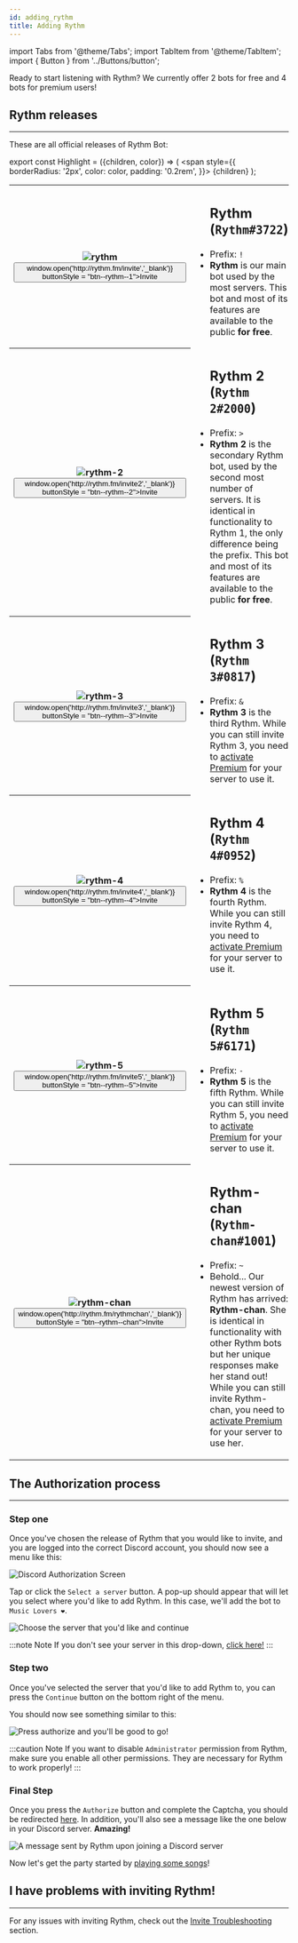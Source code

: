 ```yaml
---
id: adding_rythm
title: Adding Rythm
---
```


import Tabs from '@theme/Tabs';
import TabItem from '@theme/TabItem';
import { Button } from '../Buttons/button';

Ready to start listening with Rythm? We currently offer 2 bots for free and 4 bots for premium users!

## Rythm releases
---
These are all official releases of Rythm Bot:

export const Highlight = ({children, color}) => (
  <span
    style={{
      borderRadius: '2px',
      color: color,
      padding: '0.2rem',
    }}>
    {children}
  </span>
);

<table>
  <tr>
    <th>
      <img src="/docs/img/rythmlogosmall.png" alt="rythm"/>
      <Button onClick = {() => window.open('http://rythm.fm/invite','_blank')} buttonStyle = "btn--rythm--1">Invite  </Button>
    </th>
    <td>
      <ul>
        <h2><Highlight color="#fb0f32">Rythm</Highlight> (<code>Rythm#3722</code>)</h2>
        <li>Prefix: <code>!</code></li>
        <li><b>Rythm</b> is our main bot used by the most servers. This bot and most of its features are available to the public <b>for free</b>.</li>
      </ul>
    </td>
  </tr>
  <tr>
    <th>
      <img src="/docs/img/docs/adding/rythm-2.png" alt="rythm-2"/>
      <Button onClick = {() => window.open('http://rythm.fm/invite2','_blank')} buttonStyle = "btn--rythm--2">Invite  </Button>
    </th>
    <td>
      <ul>
        <h2><Highlight color="#0070ff">Rythm 2</Highlight> (<code>Rythm 2#2000</code>)</h2>
        <li>Prefix: <code>></code></li>
        <li><b>Rythm 2</b> is the secondary Rythm bot, used by the second most number of servers. It is identical in functionality to Rythm 1, the only difference being the prefix. This bot and most of its features are available to the public <b>for free</b>.</li>
      </ul>
    </td>
  </tr>
  <tr>
    <th>
      <img src="/docs/img/docs/adding/rythm-3.png" alt="rythm-3"/>
      <Button onClick = {() => window.open('http://rythm.fm/invite3','_blank')} buttonStyle = "btn--rythm--3">Invite  </Button>
    </th>
    <td>
      <ul>
        <h2><Highlight color="#db00ff">Rythm 3</Highlight> (<code>Rythm 3#0817</code>)</h2>
        <li>Prefix: <code>&</code></li>
        <li><b>Rythm 3</b> is the third Rythm. While you can still invite Rythm 3, you need to <a href="https://rythm.fm/premium">activate Premium</a> for your server to use it.</li>
      </ul>
    </td>
  </tr>
  <tr>
    <th>
      <img src="/docs/img/docs/adding/rythm-4.png" alt="rythm-4"/>
      <Button onClick = {() => window.open('http://rythm.fm/invite4','_blank')} buttonStyle = "btn--rythm--4">Invite  </Button>
    </th>
    <td>
      <ul>
        <h2><Highlight color="#46af2c">Rythm 4</Highlight> (<code>Rythm 4#0952</code>)</h2>
        <li>Prefix: <code>%</code></li>
        <li><b>Rythm 4</b> is the fourth Rythm. While you can still invite Rythm 4, you need to <a href="https://rythm.fm/premium">activate Premium</a> for your server to use it.</li>
      </ul>
    </td>
  </tr>
  <tr>
    <th>
      <img src="/docs/img/docs/adding/rythm-5.png" alt="rythm-5"/><br/>
      <Button onClick = {() => window.open('http://rythm.fm/invite5','_blank')} buttonStyle = "btn--rythm--5">Invite  </Button>
    </th>
    <td>
      <ul>
        <h2><Highlight color="#33bed1">Rythm 5</Highlight> (<code>Rythm 5#6171</code>)</h2>
        <li>Prefix: <code>-</code></li>
        <li><b>Rythm 5</b> is the fifth Rythm. While you can still invite Rythm 5, you need to <a href="https://rythm.fm/premium">activate Premium</a> for your server to use it.</li>
      </ul>
    </td>
  </tr>
  <tr>
    <th>
      <img src="/docs/img/docs/adding/rythm-chan.png" alt="rythm-chan"/><br/>
      <Button onClick = {() => window.open('http://rythm.fm/rythmchan','_blank')} buttonStyle = "btn--rythm--chan">Invite  </Button>
    </th>
    <td>
      <ul>
        <h2><Highlight color="#fe7f9d">Rythm-chan</Highlight> (<code>Rythm-chan#1001</code>)</h2>
        <li>Prefix: <code>~</code></li>
        <li>Behold... Our newest version of Rythm has arrived: <b>Rythm-chan</b>. She is identical in functionality with other Rythm bots but her unique responses make her stand out! While you can still invite Rythm-chan, you need to <a href="https://rythm.fm/premium">activate Premium</a> for your server to use her.</li>
      </ul>
    </td>
  </tr>
</table>



## The Authorization process
---
### Step one

Once you've chosen the release of Rythm that you would like to invite, and you are logged into the correct Discord account, you should now see a menu like this:

![Discord Authorization Screen](/img/docs/adding/discord-oauth2-1.png)

Tap or click the `Select a server` button. A pop-up should appear that will let you select where you'd like to add Rythm. In this case, we'll add the bot to `Music Lovers ❤`.

![Choose the server that you'd like and continue](/img/docs/adding/discord-oauth2-2.gif)

:::note Note
If you don't see your server in this drop-down, [click here!](/invite_troubleshooting#when-adding-rythm-i-cant-see-my-server-in-the-list)
:::

### Step two

Once you've selected the server that you'd like to add Rythm to, you can press the `Continue` button on the bottom right of the menu.

You should now see something similar to this:

![Press authorize and you'll be good to go!](/img/docs/adding/discord-oauth2-3.png)

:::caution Note
If you want to disable `Administrator` permission from Rythm, make sure you enable all other permissions. They are necessary for Rythm to work properly!
:::

### Final Step

Once you press the `Authorize` button and complete the Captcha, you should be redirected [here](https://rythm.fm/app?thanks). In addition, you'll also see a message like the one below in your Discord server. **Amazing!**

![A message sent by Rythm upon joining a Discord server](/img/docs/adding/thank-you-message.png)

Now let's get the party started by [playing some songs](/play_song)!

## I have problems with inviting Rythm!
---
For any issues with inviting Rythm, check out the [Invite Troubleshooting](/invite_troubleshooting) section.
